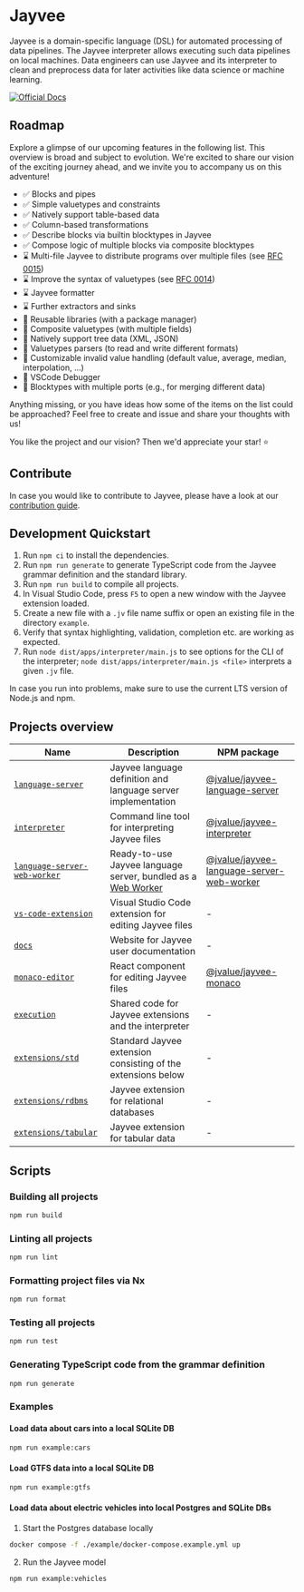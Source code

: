 <!--
SPDX-FileCopyrightText: 2023 Friedrich-Alexander-Universitat Erlangen-Nurnberg

SPDX-License-Identifier: AGPL-3.0-only
-->

# Jayvee

Jayvee is a domain-specific language (DSL) for automated processing of data pipelines.
The Jayvee interpreter allows executing such data pipelines on local machines.
Data engineers can use Jayvee and its interpreter to clean and preprocess data for later activities like data science or machine learning.

[![Official Docs](assets/docs-banner.png)](https://jvalue.github.io/jayvee)

## Roadmap

Explore a glimpse of our upcoming features in the following list. This overview is broad and subject to evolution. We're excited to share our vision of the exciting journey ahead, and we invite you to accompany us on this adventure!

- &#9989; Blocks and pipes 
- &#9989; Simple valuetypes and constraints
- &#9989; Natively support table-based data
- &#9989; Column-based transformations
- &#9989; Describe blocks via builtin blocktypes in Jayvee
- &#9989; Compose logic of multiple blocks via composite blocktypes
- &#8987; Multi-file Jayvee to distribute programs over multiple files (see [RFC 0015](./rfc/0015-multi-file-jayvee/0015-multi-file-jayvee.md))
- &#8987; Improve the syntax of valuetypes (see [RFC 0014](https://github.com/jvalue/jayvee/pull/409))
- &#8987; Jayvee formatter
- &#8987; Further extractors and sinks
- &#129300; Reusable libraries (with a package manager)
- &#129300; Composite valuetypes (with multiple fields)
- &#129300; Natively support tree data (XML, JSON)
- &#129300; Valuetypes parsers (to read and write different formats)
- &#129300; Customizable invalid value handling (default value, average, median, interpolation, ...)
- &#129300; VSCode Debugger
- &#129300; Blocktypes with multiple ports (e.g., for merging different data)


Anything missing, or you have ideas how some of the items on the list could be approached?
Feel free to create and issue and share your thoughts with us!

You like the project and our vision? Then we'd appreciate your star! &#11088;


## Contribute

In case you would like to contribute to Jayvee, please have a look at our [contribution guide](CONTRIBUTING.md).

## Development Quickstart

1. Run `npm ci` to install the dependencies.
2. Run `npm run generate` to generate TypeScript code from the Jayvee grammar definition and the standard library.
3. Run `npm run build` to compile all projects.
4. In Visual Studio Code, press `F5` to open a new window with the Jayvee extension loaded.
5. Create a new file with a `.jv` file name suffix or open an existing file in the directory `example`.
6. Verify that syntax highlighting, validation, completion etc. are working as expected.
7. Run `node dist/apps/interpreter/main.js` to see options for the CLI of the interpreter; `node dist/apps/interpreter/main.js <file>` interprets a given `.jv` file.

In case you run into problems, make sure to use the current LTS version of Node.js and npm.

## Projects overview

| Name                                                              | Description                                                                                                                      | NPM package                                                                                                          |
| ----------------------------------------------------------------- | -------------------------------------------------------------------------------------------------------------------------------- | -------------------------------------------------------------------------------------------------------------------- |
| [`language-server`](./libs/language-server)                       | Jayvee language definition and language server implementation                                                                    | [@jvalue/jayvee-language-server](https://www.npmjs.com/package/@jvalue/jayvee-language-server)                       |
| [`interpreter`](./apps/interpreter)                               | Command line tool for interpreting Jayvee files                                                                                  | [@jvalue/jayvee-interpreter](https://www.npmjs.com/package/@jvalue/jayvee-interpreter)                               |
| [`language-server-web-worker`](./apps/language-server-web-worker) | Ready-to-use Jayvee language server, bundled as a [Web Worker](https://developer.mozilla.org/en-US/docs/Web/API/Web_Workers_API) | [@jvalue/jayvee-language-server-web-worker](https://www.npmjs.com/package/@jvalue/jayvee-language-server-web-worker) |
| [`vs-code-extension`](./apps/vs-code-extension)                   | Visual Studio Code extension for editing Jayvee files                                                                            | -                                                                                                                    |
| [`docs`](./apps/docs)                                             | Website for Jayvee user documentation                                                                                            | -                                                                                                                    |
| [`monaco-editor`](./libs/monaco-editor)                           | React component for editing Jayvee files                                                                                         | [@jvalue/jayvee-monaco](https://www.npmjs.com/package/@jvalue/jayvee-monaco)                                         |
| [`execution`](./libs/execution)                                   | Shared code for Jayvee extensions and the interpreter                                                                            | -                                                                                                                    |
| [`extensions/std`](./libs/extensions/std)                         | Standard Jayvee extension consisting of the extensions below                                                                     | -                                                                                                                    |
| [`extensions/rdbms`](./libs/extensions/rdbms)                     | Jayvee extension for relational databases                                                                                        | -                                                                                                                    |
| [`extensions/tabular`](./libs/extensions/tabular)                 | Jayvee extension for tabular data                                                                                                | -                                                                                                                    |

## Scripts

### Building all projects

```bash
npm run build
```

### Linting all projects

```bash
npm run lint
```

### Formatting project files via Nx

```bash
npm run format
```

### Testing all projects

```bash
npm run test
```

### Generating TypeScript code from the grammar definition

```bash
npm run generate
```

### Examples

#### Load data about cars into a local SQLite DB

```bash
npm run example:cars
```

#### Load GTFS data into a local SQLite DB

```bash
npm run example:gtfs
```

#### Load data about electric vehicles into local Postgres and SQLite DBs

1. Start the Postgres database locally

```bash
docker compose -f ./example/docker-compose.example.yml up
```

2. Run the Jayvee model

```bash
npm run example:vehicles
```
